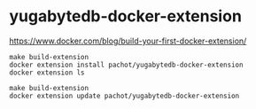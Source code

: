 # yugabytedb-docker-extension

https://www.docker.com/blog/build-your-first-docker-extension/

```
make build-extension
docker extension install pachot/yugabytedb-docker-extension
docker extension ls

make build-extension
docker extension update pachot/yugabytedb-docker-extension

```
